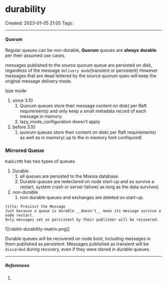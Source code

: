 # durability
Created: 2023-01-05 21:05
Tags: 
____
#### Quorum

Regular queues can be non-durable, __Quorum__ queues are __always__ __durable__ per their assumed use cases.

messages published to the source quorum queue are persisted on disk, regardless of the message `delivery mode`(transient or persistent)
However messages that are dead lettered by the source quorum queu will keep the original message delivery mode.


laze mode 
1. since 3.10
	1. Quorum queues store their message content on disk( per Raft requirements) and only keep a small metadata record of each message in memory.
	2. lazy_mode_configuration doesn't apply
2. before 3.10
	1. quorum queues store their content on disk( per Raft requirements) as well as in memory( up to the in memory limit confiqured)




### Mirrored Queue
`RabbitMQ` has two types of queues 
1. Durable
	1. all queues are persisted to the Msesia database.
	2. Durable queues are  redeclared on node start-up and so survive a restart, system crash or server failure( as long as the data survives)
2. non-durable
	1. non-durable queues and exchanges are deleted on start-up.

```ad-warning
title: Presisst the Message
Just because a queue is durable __doesn't__ mean its message survive a node restart.
Only messages set as persistent by their publisher will be recovered.
```

![[rabbit-durability-matrix.png]]

Durable queues will be recovered on node boot, including messages in them published as persistent.
Messages published as transient will be `discarded` during recovery, even if they were stored in durable queues.





_____
##### References
1.

